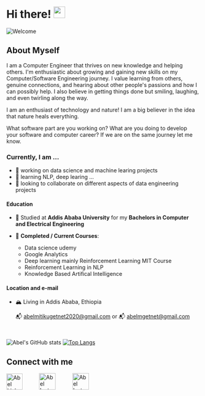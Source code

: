 # Hi there! <img src="https://raw.githubusercontent.com/MartinHeinz/MartinHeinz/master/wave.gif" width="30px"> 

![Welcome](https://c.tenor.com/Z25t-Dm102AAAAAC/welcome.gif)

## About Myself

I am a Computer Engineer that thrives on new knowledge and helping others. I'm enthusiastic about growing and gaining new skills on my Computer/Software Engineering journey. I value learning from others, genuine connections, and hearing about other people's passions and how I can possibly help. I also believe in getting things done but smiling, laughing, and even twirling along the way.

I am an enthusiast of technology and nature! I am a big believer in the idea that nature heals everything.

What software part are you working on? What are you doing to develop your software and computer career? If we are on the same journey let me know.

### Currently, I am ...

- 🔭 working on data science and machine learing projects
- 🌱 learning NLP, deep learing ...
- 👯 looking to collaborate on different aspects of data engineering projects

#### Education

- 📖 Studied at **Addis Ababa University** for my **Bachelors in Computer and Electrical Engineering**

- 🌱 **Completed / Current Courses**: 

  - Data science udemy
  - Google Analytics
  - Deep learning mainly Reinforcement Learning MIT Course
  - Reinforcement Learning in NLP
  - Knowledge Based Artifical Intelligence
  
#### Location and e-mail

- 🏔 Living in Addis Ababa, Ethiopia

  📬 abelmitikugetnet2020@gmail.com or 📬 abelmgetnet@gmail.com

<br />

![Abel's GitHub stats](https://github-readme-stats.vercel.app/api?username=Abel-Blue&show_icons=true&theme=radical)
[![Top Langs](https://github-readme-stats.vercel.app/api/top-langs/?username=Abel-Blue&layout=compact)](https://github.com/Abel-Blue/github-readme-stats)


## Connect with me

<a href="https://www.linkedin.com/in/abel-mitiku-2b95bb215/" target="_blank"><img src="https://img.icons8.com/color/344/linkedin.png" alt="Abel Linkedin" style="width:42px;height:42px;"></a> &nbsp; &nbsp; &nbsp; &nbsp; &nbsp;
<a href="https://www.instagram.com/abelmitiku.c/" target="_blank"><img src="https://img.icons8.com/fluency/344/instagram-new.png" alt="Abel Instagram" style="width:43px;height:43px;"></a> &nbsp; &nbsp; &nbsp; &nbsp; &nbsp;
<a href="https://medium.com/@Abel-Blue" target="_blank"><img src="https://img.icons8.com/color-glass/344/medium-logo.png" alt="Abel Instagram" style="width:43px;height:43px;"></a> &nbsp; &nbsp; &nbsp; &nbsp; &nbsp; 
<br />




